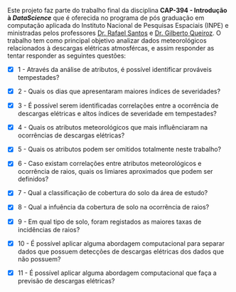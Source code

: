 Este projeto faz parte do trabalho final da disciplina **CAP-394 - Introdução à *DataScience*** que é oferecida no programa de pós graduação em computação aplicada do Instituto Nacional de Pesquisas Espaciais (INPE) e ministradas pelos professores [Dr. Rafael Santos](http://www.lac.inpe.br/~rafael.santos/) e [Dr. Gilberto Queiroz](http://www.dpi.inpe.br/~gribeiro/doku.php). O trabalho tem como principal objetivo analizar dados meteorológicos relacionados à descargas elétricas atmosfércas, e assim responder as tentar responder as seguintes questões: 

* [x] 1 - Através da análise de atributos, é possível identificar prováveis tempestades?

* [x] 2 - Quais os dias que apresentaram maiores índices de severidades?

* [x] 3 - É possível serem identificadas correlações entre a ocorrência de descargas elétricas e altos índices de 
severidade em tempestades?

* [x] 4 - Quais os atributos meteorológicos que mais influênciaram na ocorrências de descargas elétricas?

* [x] 5 - Quais os atributos podem ser omitidos totalmente neste trabalho?

* [x] 6 - Caso existam correlações entre atributos meteorológicos e ocorrência de raios, quais os limiares aproximados que podem ser definidos?

* [x] 7 - Qual a classificação de cobertura do solo da área de estudo?

* [x] 8 - Qual a infuência da cobertura de solo na ocorrência de raios?

* [x] 9 - Em qual tipo de solo, foram registados as maiores taxas de incidências de raios?

* [x] 10 - É possível aplicar alguma abordagem computacional para separar dados que possuem detecções de descargas elétricas dos dados que não possuem?

* [x] 11 - É possível aplicar alguma abordagem computacional que faça a previsão de descargas elétricas?